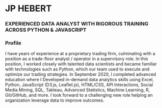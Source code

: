# JP HEBERT
### EXPERIENCED DATA ANALYST WITH RIGOROUS TRAINING ACROSS PYTHON & JAVASCRIPT
### Profile
I have years of experience at a proprietary trading firm, culminating with a position as a trade-floor analyst / operator in a supervisory role. In this position, I worked closely with talented data scientists and became familiar with technologies such as Python, which our team used to execute and optimize our trading strategies. In September 2020, I completed advanced education where I Developed in-demand data analytics skills using Excel, Python, JavaScript (D3.js, Leaflet.js), HTML/CSS, API Interactions, Social Media Mining, SQL, Tableau, Advanced Statistics, Machine Learning, R, Git/GitHub, and more. I look forward to a challenging new role helping an organization leverage data to improve outcomes.
